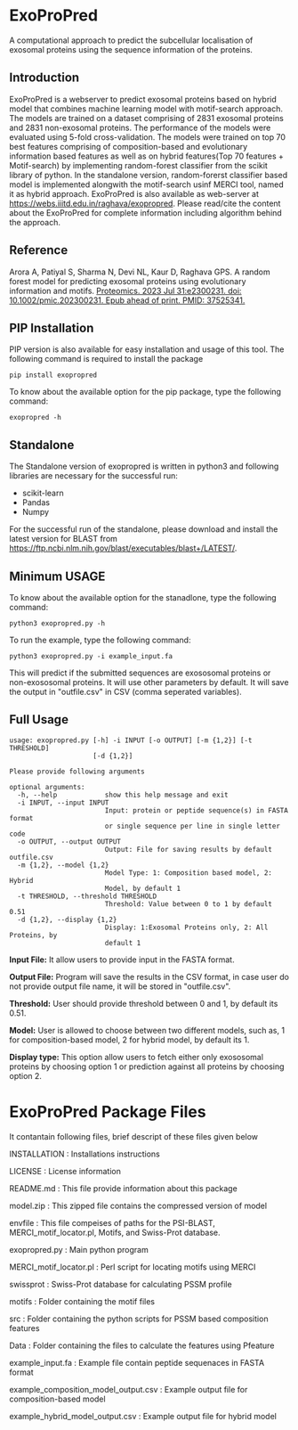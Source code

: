# **ExoProPred**
A computational approach to predict the subcellular localisation of exosomal proteins using the sequence information of the proteins.
## Introduction
ExoProPred is a webserver to predict exosomal proteins based on hybrid model that combines machine learning model with motif-search approach. The models are trained on a dataset comprising of 2831 exosomal proteins and 2831 non-exosomal proteins. The performance of the models were evaluated using 5-fold cross-validation. The models were trained on top 70 best features comprising of composition-based and evolutionary information based features as well as on hybrid features(Top 70 features + Motif-search) by implementing random-forest classifier from the scikit library of python. In the standalone version, random-forerst classifier based model is implemented alongwith the motif-search usinf MERCI tool, named it as hybrid approach.
ExoProPred is also available as web-server at https://webs.iiitd.edu.in/raghava/exopropred. Please read/cite the content about the ExoProPred for complete information including algorithm behind the approach.
## Reference
Arora A, Patiyal S, Sharma N, Devi NL, Kaur D, Raghava GPS. A random forest model for predicting exosomal proteins using evolutionary information and motifs. <a href="https://pubmed.ncbi.nlm.nih.gov/37525341/">Proteomics. 2023 Jul 31:e2300231. doi: 10.1002/pmic.202300231. Epub ahead of print. PMID: 37525341. </a>

## PIP Installation
PIP version is also available for easy installation and usage of this tool. The following command is required to install the package 
```
pip install exopropred
```
To know about the available option for the pip package, type the following command:
```
exopropred -h
```
## Standalone
The Standalone version of exopropred is written in python3 and following libraries are necessary for the successful run:
- scikit-learn
- Pandas
- Numpy

For the successful run of the standalone, please download and install the latest version for BLAST from https://ftp.ncbi.nlm.nih.gov/blast/executables/blast+/LATEST/.

## Minimum USAGE
To know about the available option for the stanadlone, type the following command:
```
python3 exopropred.py -h
```
To run the example, type the following command:
```
python3 exopropred.py -i example_input.fa
```
This will predict if the submitted sequences are exososomal proteins or non-exososomal proteins. It will use other parameters by default. It will save the output in "outfile.csv" in CSV (comma seperated variables).

## Full Usage
```
usage: exopropred.py [-h] -i INPUT [-o OUTPUT] [-m {1,2}] [-t THRESHOLD]
                     [-d {1,2}]
```
```
Please provide following arguments

optional arguments:
  -h, --help            show this help message and exit
  -i INPUT, --input INPUT
                        Input: protein or peptide sequence(s) in FASTA format
                        or single sequence per line in single letter code
  -o OUTPUT, --output OUTPUT
                        Output: File for saving results by default outfile.csv
  -m {1,2}, --model {1,2}
                        Model Type: 1: Composition based model, 2: Hybrid
                        Model, by default 1
  -t THRESHOLD, --threshold THRESHOLD
                        Threshold: Value between 0 to 1 by default 0.51
  -d {1,2}, --display {1,2}
                        Display: 1:Exosomal Proteins only, 2: All Proteins, by
                        default 1
```

**Input File:** It allow users to provide input in the FASTA format.

**Output File:** Program will save the results in the CSV format, in case user do not provide output file name, it will be stored in "outfile.csv".

**Threshold:** User should provide threshold between 0 and 1, by default its 0.51.

**Model:** User is allowed to choose between two different models, such as, 1 for composition-based model, 2 for hybrid model, by default its 1.

**Display type:** This option allow users to fetch either only exososomal proteins by choosing option 1 or prediction against all proteins by choosing option 2.

ExoProPred Package Files
=========================
It contantain following files, brief descript of these files given below

INSTALLATION                              : Installations instructions

LICENSE                                   : License information

README.md                                 : This file provide information about this package

model.zip                                 : This zipped file contains the compressed version of model

envfile                                   : This file compeises of paths for the PSI-BLAST, MERCI_motif_locator.pl, Motifs, and Swiss-Prot database.

exopropred.py                             : Main python program

MERCI_motif_locator.pl                    : Perl script for locating motifs using MERCI

swissprot                                 : Swiss-Prot database for calculating PSSM profile

motifs                                    : Folder containing the motif files

src                                       : Folder containing the python scripts for PSSM based composition features

Data                                      : Folder containing the files to calculate the features using Pfeature

example_input.fa                          : Example file contain peptide sequenaces in FASTA format

example_composition_model_output.csv      : Example output file for composition-based model

example_hybrid_model_output.csv           : Example output file for hybrid model
